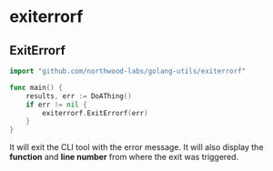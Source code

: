 # exiterrorf

## ExitErrorf

```go
import "github.com/northwood-labs/golang-utils/exiterrorf"

func main() {
    results, err := DoAThing()
    if err != nil {
        exiterrorf.ExitErrorf(err)
    }
}
```

It will exit the CLI tool with the error message. It will also display the **function** and **line number** from where the exit was triggered.
